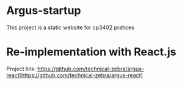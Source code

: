 # Argus-startup
This project is a static website for cp3402 pratices

# Re-implementation with React.js
Project link: https://github.com/technical-zebra/argus-react[https://github.com/technical-zebra/argus-react]
